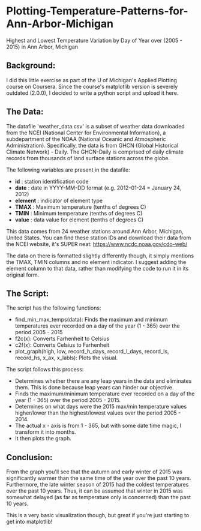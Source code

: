 # Plotting-Temperature-Patterns-for-Ann-Arbor-Michigan
Highest and Lowest Temperature Variation by Day of Year over (2005 - 2015) in Ann Arbor, Michigan

## **Background:**
I did this little exercise as part of the U of Michigan's Applied Plotting course on Coursera. Since the course's matplotlib version is severely outdated (2.0.0), I decided to write a python script and upload it here.

## **The Data:**
The datafile 'weather_data.csv' is a subset of weather data downloaded from the NCEI (National Center for Environmental Information), a subdepartment of the NOAA (National Oceanic and Atmospheric Administration). Specifically, the data is from GHCN (Global Historical Climate Network) - Daily. The GHCN-Daily is comprised of daily climate records from thousands of land surface stations across the globe.

The following variables are present in the datafile:

* **id** : station identification code
* **date** : date in YYYY-MM-DD format (e.g. 2012-01-24 = January 24, 2012)
* **element** : indicator of element type
* **TMAX** : Maximum temperature (tenths of degrees C)
* **TMIN** : Minimum temperature (tenths of degrees C)
* **value** : data value for element (tenths of degrees C)

This data comes from 24 weather stations around Ann Arbor, Michigan, United States. You can find these station IDs and download their data from the NCEI website, it's SUPER neat: https://www.ncdc.noaa.gov/cdo-web/

The data on there is formatted slightly differently though, it simply mentions the TMAX, TMIN columns and no element indicator. I suggest adding the element column to that data, rather than modifying the code to run it in its original form.

## **The Script:**
The script has the following functions:
* find_min_max_temps(data): Finds the maximum and minimum temperatures ever recorded on a day of the year (1 - 365) over the period 2005 - 2015
* f2c(x): Converts Farhenheit to Celsius
* c2f(x): Converts Celsius to Farhenheit
* plot_graph(high, low, record_h_days, record_l_days, record_ls, record_hs, x_ax, x_labls): Plots the visual.

The script follows this process:
* Determines whether there are any leap years in the data and eliminates them. This is done because leap years can hinder our objective.
* Finds the maximum/minimum temperature ever recorded on a day of the year (1 - 365) over the period 2005 - 2015.
* Determines on what days were the 2015 max/min temperature values higher/lower than the highest/lowest values over the period 2005 - 2014.
* The actual x - axis is from 1 - 365, but with some date time magic, I transform it into months.
* It then plots the graph.

## **Conclusion:**
From the graph you'll see that the autumn and early winter of 2015 was significantly warmer than the same time of the year over the past 10 years. Furthermore, the late winter season of 2015 had the coldest temperatures over the past 10 years. Thus, it can be assumed that winter in 2015 was somewhat delayed (as far as temperature only is concerned) than the past 10 years.

This is a very basic visualization though, but great if you're just starting to get into matplotlib!
